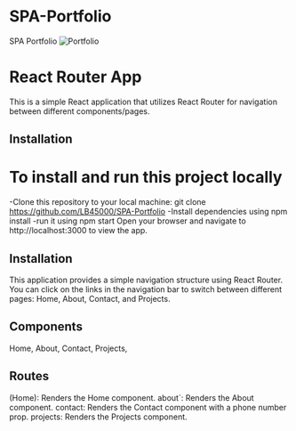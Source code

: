 # SPA-Portfolio
SPA Portfolio
![Portfolio](https://github.com/LB45000/SPA-Portfolio/assets/144392042/646dd8e2-ca24-42fb-afc0-da723c8bef15)
# React Router App

This is a simple React application that utilizes React Router for navigation between different components/pages.


## Installation

# To install and run this project locally

-Clone this repository to your local machine:
git clone https://github.com/LB45000/SPA-Portfolio
-Install dependencies using npm install
-run it using npm start
Open your browser and navigate to http://localhost:3000 to view the app.

## Installation

This application provides a simple navigation structure using React Router. You can click on the links in the navigation bar to switch between different pages: Home, About, Contact, and Projects.



## Components

 Home,
 About,
 Contact,
 Projects,

## Routes

 (Home): Renders the Home component.
 about`: Renders the About component.
 contact: Renders the Contact component with a phone number prop.
 projects: Renders the Projects component.



